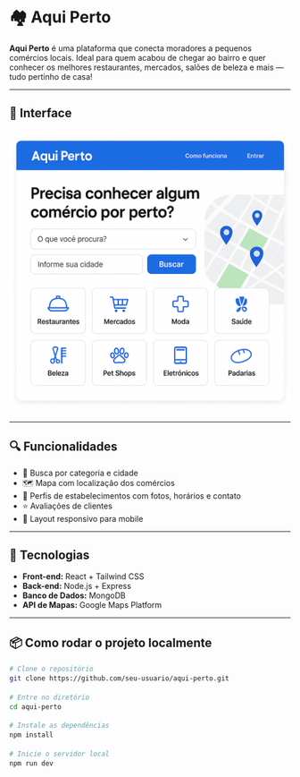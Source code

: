 # 🏘️ Aqui Perto

**Aqui Perto** é uma plataforma que conecta moradores a pequenos comércios locais. Ideal para quem acabou de chegar ao bairro e quer conhecer os melhores restaurantes, mercados, salões de beleza e mais — tudo pertinho de casa!

---

## 📸 Interface

![Tela inicial do Aqui Perto](https://github.com/jessica-leite/aqui-perto/blob/main/frontend/src/assets/mainPage.png)

---

## 🔍 Funcionalidades

- 🔎 Busca por categoria e cidade
- 🗺️ Mapa com localização dos comércios
- 🏪 Perfis de estabelecimentos com fotos, horários e contato
- ⭐ Avaliações de clientes
- 📱 Layout responsivo para mobile

---

## 🚀 Tecnologias

- **Front-end:** React + Tailwind CSS  
- **Back-end:** Node.js + Express  
- **Banco de Dados:** MongoDB  
- **API de Mapas:** Google Maps Platform  

---

## 📦 Como rodar o projeto localmente

```bash
# Clone o repositório
git clone https://github.com/seu-usuario/aqui-perto.git

# Entre no diretório
cd aqui-perto

# Instale as dependências
npm install

# Inicie o servidor local
npm run dev
